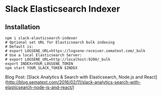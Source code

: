 # Slack Elasticsearch Indexer

## Installation 

```
npm i slack-elasticsearch-indexer 
# Optional set URL for Elasticsearch bulk indexing
# Default is:
# export LOGSENE_URL=https://logsene-receiver.sematext.com/_bulk
# Use a local Elasticsearch Server: 
# export LOGSENE_URL=http://localhost:9200/_bulk
export INDEX=YOUR_LOGSENE_TOKEN
npm start YOUR_SLACK_TOKEN $INDEX
```

Blog Post: [Slack Analytics & Search with Elasticsearch, Node.js and React] (http://blog.sematext.com/2016/02/11/slack-analytics-search-with-elasticsearch-node-js-and-react/)
